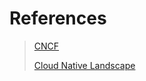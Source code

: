 # References

> [CNCF](https://www.cncf.io) 
>
> [Cloud Native Landscape](https://github.com/cncf/landscape/blob/master/README.md#trail-map) 
